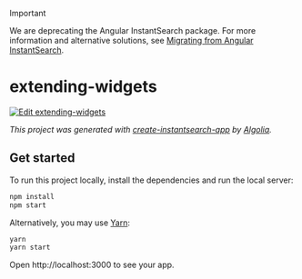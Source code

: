 > [!IMPORTANT]
> We are deprecating the Angular InstantSearch package. For more information and alternative solutions, see [Migrating from Angular InstantSearch](https://alg.li/angular-deprecation).

# extending-widgets

[![Edit extending-widgets](https://codesandbox.io/static/img/play-codesandbox.svg)](https://codesandbox.io/p/sandbox/github/algolia/doc-code-samples/tree/master/angular-instantsearch/extending-widgets)

_This project was generated with [create-instantsearch-app](https://github.com/algolia/create-instantsearch-app) by [Algolia](https://algolia.com)._

## Get started

To run this project locally, install the dependencies and run the local server:

```sh
npm install
npm start
```

Alternatively, you may use [Yarn](https://http://yarnpkg.com/):

```sh
yarn
yarn start
```

Open http://localhost:3000 to see your app.
